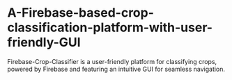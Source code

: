 # A-Firebase-based-crop-classification-platform-with-user-friendly-GUI
Firebase-Crop-Classifier is a user-friendly platform for classifying crops, powered by Firebase and featuring an intuitive GUI for seamless navigation.
